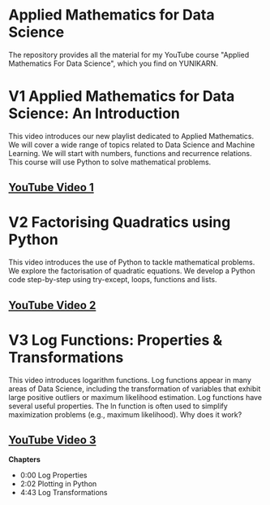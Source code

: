 # Applied Mathematics for Data Science
The repository provides all the material for my YouTube course "Applied Mathematics For Data Science", which you find on YUNIKARN.


# V1 Applied Mathematics for Data Science: An Introduction
This video introduces our new playlist dedicated to Applied Mathematics. We will cover a wide range of topics related to Data Science and Machine Learning. We will start with numbers, functions and recurrence relations. This course will use Python to solve mathematical problems.
## [YouTube Video 1](https://youtu.be/CNhgsb1Wu3g) 


# V2 Factorising Quadratics using Python
This video introduces the use of Python to tackle mathematical problems. We explore the factorisation of quadratic equations. We develop a Python code step-by-step using try-except, loops, functions and lists.
## [YouTube Video 2](https://youtu.be/i6Cqs1YqbCE) 


# V3 Log Functions: Properties & Transformations
This video introduces logarithm functions. Log functions appear in many areas of Data Science, including the transformation of variables that exhibit large positive outliers or maximum likelihood estimation. Log functions have several useful properties. The ln function is often used to simplify maximization problems (e.g., maximum likelihood). Why does it work?
## [YouTube Video 3](https://youtu.be/Qc3zMWZRRfc) 

**Chapters**
- 0:00 Log Properties
- 2:02 Plotting in Python
- 4:43 Log Transformations





